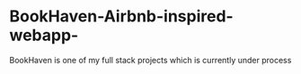 # BookHaven-Airbnb-inspired-webapp-
BookHaven is one of my full stack projects which is currently under process
